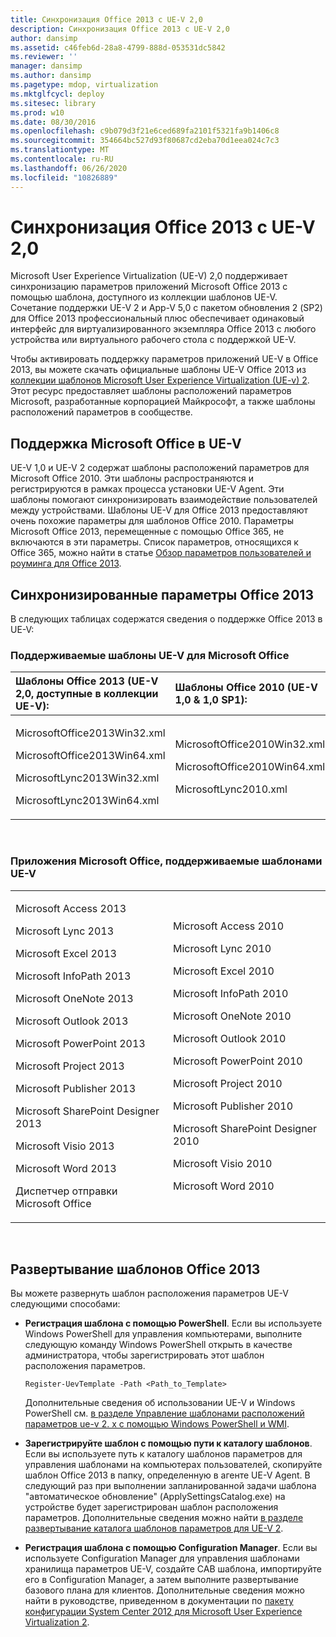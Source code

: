 ```yaml
---
title: Синхронизация Office 2013 с UE-V 2,0
description: Синхронизация Office 2013 с UE-V 2,0
author: dansimp
ms.assetid: c46feb6d-28a8-4799-888d-053531dc5842
ms.reviewer: ''
manager: dansimp
ms.author: dansimp
ms.pagetype: mdop, virtualization
ms.mktglfcycl: deploy
ms.sitesec: library
ms.prod: w10
ms.date: 08/30/2016
ms.openlocfilehash: c9b079d3f21e6ced689fa2101f5321fa9b1406c8
ms.sourcegitcommit: 354664bc527d93f80687cd2eba70d1eea024c7c3
ms.translationtype: MT
ms.contentlocale: ru-RU
ms.lasthandoff: 06/26/2020
ms.locfileid: "10826889"
---
```

# Синхронизация Office 2013 с UE-V 2,0


Microsoft User Experience Virtualization (UE-V) 2,0 поддерживает синхронизацию параметров приложений Microsoft Office 2013 с помощью шаблона, доступного из коллекции шаблонов UE-V. Сочетание поддержки UE-V 2 и App-V 5,0 с пакетом обновления 2 (SP2) для Office 2013 профессиональный плюс обеспечивает одинаковый интерфейс для виртуализированного экземпляра Office 2013 с любого устройства или виртуального рабочего стола с поддержкой UE-V.

Чтобы активировать поддержку параметров приложений UE-V в Office 2013, вы можете скачать официальные шаблоны UE-V Office 2013 из [коллекции шаблонов Microsoft User Experience Virtualization (UE-v) 2](https://go.microsoft.com/fwlink/p/?LinkId=246589). Этот ресурс предоставляет шаблоны расположений параметров Microsoft, разработанные корпорацией Майкрософт, а также шаблоны расположений параметров в сообществе.

## Поддержка Microsoft Office в UE-V


UE-V 1,0 и UE-V 2 содержат шаблоны расположений параметров для Microsoft Office 2010. Эти шаблоны распространяются и регистрируются в рамках процесса установки UE-V Agent. Эти шаблоны помогают синхронизировать взаимодействие пользователей между устройствами. Шаблоны UE-V для Office 2013 предоставляют очень похожие параметры для шаблонов Office 2010. Параметры Microsoft Office 2013, перемещенные с помощью Office 365, не включаются в эти параметры. Список параметров, относящихся к Office 365, можно найти в статье [Обзор параметров пользователей и роуминга для Office 2013](https://go.microsoft.com/fwlink/p/?LinkId=391220).

## Синхронизированные параметры Office 2013


В следующих таблицах содержатся сведения о поддержке Office 2013 в UE-V:

### Поддерживаемые шаблоны UE-V для Microsoft Office

<table>
<colgroup>
<col width="50%" />
<col width="50%" />
</colgroup>
<thead>
<tr class="header">
<th align="left">Шаблоны Office 2013 (UE-V 2,0, доступные в коллекции UE-V):</th>
<th align="left">Шаблоны Office 2010 (UE-V 1,0 &amp; 1,0 SP1):</th>
</tr>
</thead>
<tbody>
<tr class="odd">
<td align="left"><p>MicrosoftOffice2013Win32.xml</p>
<p>MicrosoftOffice2013Win64.xml</p>
<p>MicrosoftLync2013Win32.xml</p>
<p>MicrosoftLync2013Win64.xml</p></td>
<td align="left"><p>MicrosoftOffice2010Win32.xml</p>
<p>MicrosoftOffice2010Win64.xml</p>
<p>MicrosoftLync2010.xml</p>
<p></p></td>
</tr>
</tbody>
</table>

 

### Приложения Microsoft Office, поддерживаемые шаблонами UE-V

<table>
<colgroup>
<col width="50%" />
<col width="50%" />
</colgroup>
<tbody>
<tr class="odd">
<td align="left"><p>Microsoft Access 2013</p>
<p>Microsoft Lync 2013</p>
<p>Microsoft Excel 2013</p>
<p>Microsoft InfoPath 2013</p>
<p>Microsoft OneNote 2013</p>
<p>Microsoft Outlook 2013</p>
<p>Microsoft PowerPoint 2013</p>
<p>Microsoft Project 2013</p>
<p>Microsoft Publisher 2013</p>
<p>Microsoft SharePoint Designer 2013</p>
<p>Microsoft Visio 2013</p>
<p>Microsoft Word 2013</p>
<p>Диспетчер отправки Microsoft Office</p></td>
<td align="left"><p>Microsoft Access 2010</p>
<p>Microsoft Lync 2010</p>
<p>Microsoft Excel 2010</p>
<p>Microsoft InfoPath 2010</p>
<p>Microsoft OneNote 2010</p>
<p>Microsoft Outlook 2010</p>
<p>Microsoft PowerPoint 2010</p>
<p>Microsoft Project 2010</p>
<p>Microsoft Publisher 2010</p>
<p>Microsoft SharePoint Designer 2010</p>
<p>Microsoft Visio 2010</p>
<p>Microsoft Word 2010</p>
<p></p></td>
</tr>
</tbody>
</table>

 

## Развертывание шаблонов Office 2013


Вы можете развернуть шаблон расположения параметров UE-V следующими способами:

-   **Регистрация шаблона с помощью PowerShell**. Если вы используете Windows PowerShell для управления компьютерами, выполните следующую команду Windows PowerShell открыть в качестве администратора, чтобы зарегистрировать этот шаблон расположения параметров.

    ``` syntax
    Register-UevTemplate -Path <Path_to_Template>
    ```

    Дополнительные сведения об использовании UE-V и Windows PowerShell см. [в разделе Управление шаблонами расположений параметров ue-v 2. x с помощью Windows PowerShell и WMI](managing-ue-v-2x-settings-location-templates-using-windows-powershell-and-wmi-both-uevv2.md).

-   **Зарегистрируйте шаблон с помощью пути к каталогу шаблонов**. Если вы используете путь к каталогу шаблонов параметров для управления шаблонами на компьютерах пользователей, скопируйте шаблон Office 2013 в папку, определенную в агенте UE-V Agent. В следующий раз при выполнении запланированной задачи шаблона "автоматическое обновление" (ApplySettingsCatalog.exe) на устройстве будет зарегистрирован шаблон расположения параметров. Дополнительные сведения можно найти [в разделе развертывание каталога шаблонов параметров для UE-V 2](https://technet.microsoft.com/library/dn458942.aspx#deploycatalogue).

-   **Регистрация шаблона с помощью Configuration Manager**. Если вы используете Configuration Manager для управления шаблонами хранилища параметров UE-V, создайте CAB шаблона, импортируйте его в Configuration Manager, а затем выполните развертывание базового плана для клиентов. Дополнительные сведения можно найти в руководстве, приведенном в документации по [пакету конфигурации System Center 2012 для Microsoft User Experience Virtualization 2](https://go.microsoft.com/fwlink/?LinkId=317263).






 

 





